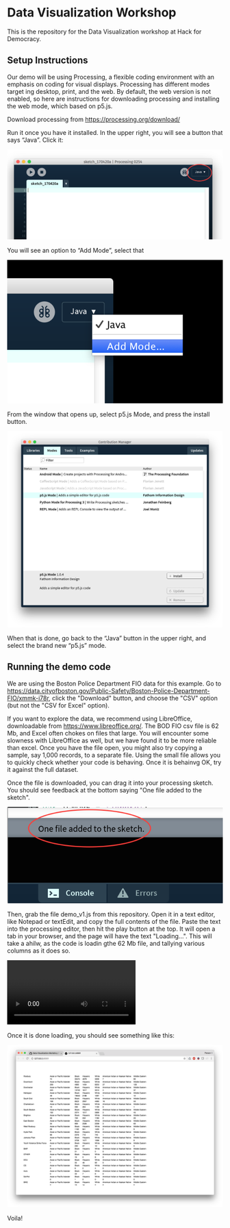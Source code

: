 # Data Visualization Workshop

This is the repository for the Data Visualization workshop at Hack for Democracy.

## Setup Instructions

Our demo will be using Processing, a flexible coding environment with an emphasis on coding for visual displays. Processing has different modes target ing desktop, print, and the web. By default, the web version is not enabled, so here are instructions for downloading processing and installing the web mode, which based on p5.js.

Download processing from https://processing.org/download/

Run it once you have it installed. In the upper right, you will see a button that says “Java”. Click it:

![screen1](screenshots/screenshot1.png)

You will see an option to “Add Mode”, select that

![screen2](screenshots/screenshot2.png)

From the window that opens up, select p5.js Mode, and press the install button.

![screen3](screenshots/screenshot3.png)

When that is done, go back to the “Java” button in the upper right, and select the brand new “p5.js” mode.

## Running the demo code

We are using the Boston Police Department FIO data for this example. Go to https://data.cityofboston.gov/Public-Safety/Boston-Police-Department-FIO/xmmk-i78r, click the "Download" button, and choose the "CSV" option (but not the "CSV for Excel" option). 

If you want to explore the data, we recommend using LibreOffice, downloadable from https://www.libreoffice.org/. The BOD FIO csv file is 62 Mb, and Excel often chokes on files that large. You will encounter some slowness with LibreOffice as well, but we have found it to be more reliable than excel. Once you have the file open, you might also try copying a sample, say 1,000 records, to a separate file. Using the small file allows you to quickly check whether your code is behaving. Once it is behainvg OK, try it against the full dataset. 

Once the file is downloaded, you can drag it into your processing sketch. You should see feedback at the bottom saying "One file added to the sketch".

![screen4](screenshots/screenshot4.png)

Then, grab the file demo_v1.js from this repository. Open it in a text editor, like Notepad or textEdit, and copy the full contents of the file. Paste the text into the processing editor, then hit the play button at the top. It will open a tab in your browser, and the page will have the text "Loading...". This will take a ahilw, as the code is loadin gthe 62 Mb file, and tallying various columns as it does so. 

![movie1](screenshots/paste_n_play.mp4)

Once it is done loading, you should see something like this:

![screen5](screenshots/screenshot5.png)

Voila!
